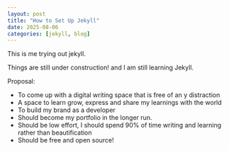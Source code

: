 ```yaml
---
layout: post
title: "How to Set Up Jekyll"
date: 2025-08-06
categories: [jekyll, blog]
---
```



This is me trying out jekyll.

Things are still under construction! and I am still learning Jekyll.

Proposal:

- To come up with a digital writing space that is free of an y distraction
- A space to learn grow, express and share my learnings with the world
- To build my brand as a developer
- Should become my portfolio in the longer run. 
- Should be low effort, I should spend 90% of time writing and learning rather than beautification
- Should be free and open source! 